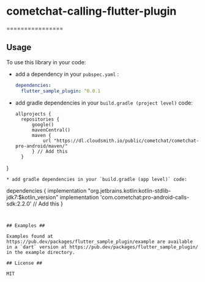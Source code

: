 # cometchat-calling-flutter-plugin

================

## Usage ##

To use this library in your code:

* add a dependency in your `pubspec.yaml` :

  ```yaml
  dependencies:
    flutter_sample_plugin: ^0.0.1
  ```

* add gradle dependencies in your `build.gradle (project level)` code:

  ```
  allprojects {
	repositories {
        google()
        mavenCentral()
        maven {
            url "https://dl.cloudsmith.io/public/cometchat/cometchat-pro-android/maven/"
        } // Add this
    }
}

  ```
* add gradle dependencies in your `build.gradle (app level)` code:

  ```
dependencies {
implementation "org.jetbrains.kotlin:kotlin-stdlib-jdk7:$kotlin_version"
implementation 'com.cometchat:pro-android-calls-sdk:2.2.0' // Add this
}

  ```


## Examples ##

Examples found at https://pub.dev/packages/flutter_sample_plugin/example are available in a `dart` version at https://pub.dev/packages/flutter_sample_plugin/ in the example directory.

## License ##

MIT
